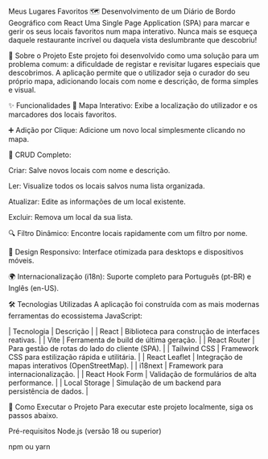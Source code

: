 Meus Lugares Favoritos 🗺️
Desenvolvimento de um Diário de Bordo Geográfico com React
Uma Single Page Application (SPA) para marcar e gerir os seus locais favoritos num mapa interativo. Nunca mais se esqueça daquele restaurante incrível ou daquela vista deslumbrante que descobriu!

🎯 Sobre o Projeto
Este projeto foi desenvolvido como uma solução para um problema comum: a dificuldade de registar e revisitar lugares especiais que descobrimos. A aplicação permite que o utilizador seja o curador do seu próprio mapa, adicionando locais com nome e descrição, de forma simples e visual.

✨ Funcionalidades
📍 Mapa Interativo: Exibe a localização do utilizador e os marcadores dos locais favoritos.

➕ Adição por Clique: Adicione um novo local simplesmente clicando no mapa.

📝 CRUD Completo:

Criar: Salve novos locais com nome e descrição.

Ler: Visualize todos os locais salvos numa lista organizada.

Atualizar: Edite as informações de um local existente.

Excluir: Remova um local da sua lista.

🔍 Filtro Dinâmico: Encontre locais rapidamente com um filtro por nome.

📱 Design Responsivo: Interface otimizada para desktops e dispositivos móveis.

🌍 Internacionalização (i18n): Suporte completo para Português (pt-BR) e Inglês (en-US).

🛠️ Tecnologias Utilizadas
A aplicação foi construída com as mais modernas ferramentas do ecossistema JavaScript:

| Tecnologia | Descrição |
| React | Biblioteca para construção de interfaces reativas. |
| Vite | Ferramenta de build de última geração. |
| React Router | Para gestão de rotas do lado do cliente (SPA). |
| Tailwind CSS | Framework CSS para estilização rápida e utilitária. |
| React Leaflet | Integração de mapas interativos (OpenStreetMap). |
| i18next | Framework para internacionalização. |
| React Hook Form | Validação de formulários de alta performance. |
| Local Storage | Simulação de um backend para persistência de dados. |

🚀 Como Executar o Projeto
Para executar este projeto localmente, siga os passos abaixo.

Pré-requisitos
Node.js (versão 18 ou superior)

npm ou yarn


